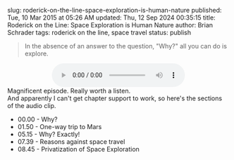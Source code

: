 slug: roderick-on-the-line-space-exploration-is-human-nature
published: Tue, 10 Mar 2015 at 05:26 AM
updated: Thu, 12 Sep 2024 00:35:15 
title: Roderick on the Line: Space Exploration is Human Nature
author: Brian Schrader
tags: roderick on the line, space travel
status: publish


> In the absence of an answer to the question, "Why?" all you can do is explore.

<center>
<audio controls style="width:60%;">
	<source src="/audio/rotl_0142_cut.mp3" type="audio/mpeg" />
	Your browser does not support the audio tag.
</audio>
</center>
Magnificent episode. Really worth a listen.

<aside>And apparently I can't get chapter support to work, so here's the sections of the audio clip.</aside>

- 00.00 - Why?
- 01.50 - One-way trip to Mars
- 05.15 - Why? Exactly!
- 07.39 - Reasons against space travel
- 08.45 - Privatization of Space Exploration